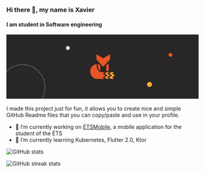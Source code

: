 ### Hi there 👋, my name is Xavier
#### I am student in Software engineering
![I am student in Software engineering](https://raw.githubusercontent.com/apomalyn/apomalyn/main/Twitter%20banner.png)

I made this project just for fun, it allows you to create nice and simple GitHub Readme files that you can copy/paste and use in your profile.

- 🔭 I’m currently working on [ÉTSMobile](https://github.com/ApplETS/Notre-Dame), a mobile application for the student of the ÉTS 
- 🌱 I’m currently learning Kubernetes, Flutter 2.0, Ktor 

![GitHub stats](https://github-readme-stats.vercel.app/api?username=apomalyn&show_icons=true)  

![GitHub streak stats](https://github-readme-streak-stats.herokuapp.com/?user=apomalyn)  

